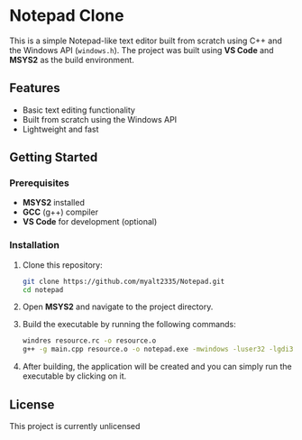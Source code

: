 
# Notepad Clone

This is a simple Notepad-like text editor built from scratch using C++ and the Windows API (`windows.h`). The project was built using **VS Code** and **MSYS2** as the build environment.

## Features
- Basic text editing functionality
- Built from scratch using the Windows API
- Lightweight and fast

## Getting Started

### Prerequisites
- **MSYS2** installed
- **GCC** (g++) compiler
- **VS Code** for development (optional)

### Installation

1. Clone this repository:
    ```bash
    git clone https://github.com/myalt2335/Notepad.git
    cd notepad
    ```

2. Open **MSYS2** and navigate to the project directory.

3. Build the executable by running the following commands:
    ```bash
    windres resource.rc -o resource.o
    g++ -g main.cpp resource.o -o notepad.exe -mwindows -luser32 -lgdi32 -lcomdlg32 -static-libgcc -static-libstdc++
    ```

4. After building, the application will be created and you can simply run the executable by clicking on it.

## License

This project is currently unlicensed
